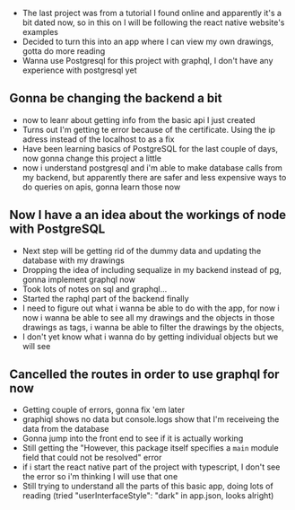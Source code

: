 * The last project was from a tutorial I found online and apparently it's a bit dated now, so in this on I will be following the react native website's examples
* Decided to turn this into an app where I can view my own drawings, gotta do more reading
* Wanna use Postgresql for this project with graphql, I don't have any experience with postgresql yet
## Gonna be changing the backend a bit
* now to leanr about getting info from the basic api I just created
* Turns out I'm getting te error because of the certificate. Using the ip adress instead of the localhost to as a fix
* Have been learning basics of PostgreSQL for the last couple of days, now gonna change this project a little
* now i understand postgresql and i'm able to make database calls from my backend, but apparently there are safer and less expensive ways to do queries on apis, gonna learn those now
## Now I have a an idea about the workings of node with PostgreSQL
* Next step will be getting rid of the dummy data and updating the database with my drawings
* Dropping the idea of including sequalize in my backend instead of pg, gonna implement graphql now
* Took lots of notes on sql and graphql...
* Started the raphql part of the backend finally
* I need to figure out what i wanna be able to do with the app, for now i now i wanna be able to see all my drawings and the objects in those drawings as tags, i wanna be able to filter the drawings by the objects,
* I don't yet know what i wanna do by getting individual objects but we will see 
## Cancelled the routes in order to use graphql for now
* Getting couple of errors, gonna fix 'em later
* graphiql shows no data but console.logs show that I'm receiveing the data from the database
* Gonna jump into the front end to see if it is actually working
* Still getting the "However, this package itself specifies a `main` module field that could not be resolved" error
* if i start the react native part of the project with typescript, I don't see the error so i'm thinking I will use that one
* Still trying to understand all the parts of this basic app, doing lots of reading (tried "userInterfaceStyle": "dark" in app.json, looks alright)
  